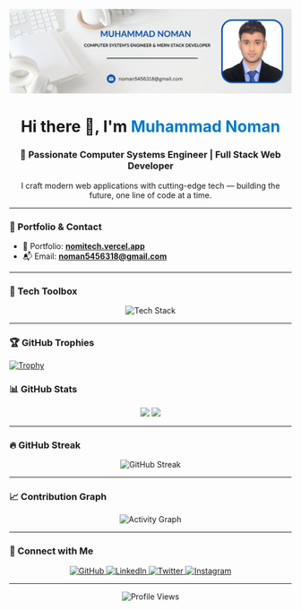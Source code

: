 <!-- Banner -->
<p align="center">
  <img src="https://github.com/Noman-Nom/Noman-Nom/blob/main/baner.png" alt="Banner" style="max-width:100%;" />
</p>

<!-- Greetings -->
<h1 align="center">Hi there 👋, I'm <span style="color:#007acc;">Muhammad Noman</span></h1>
<h3 align="center">🚀 Passionate Computer Systems Engineer | Full Stack Web Developer</h3>

<p align="center">I craft modern web applications with cutting-edge tech — building the future, one line of code at a time.</p>

---

### 🔗 Portfolio & Contact

- 🧠 Portfolio: [**nomitech.vercel.app**](https://nomitech.vercel.app/)
- 📬 Email: [**noman5456318@gmail.com**](mailto:noman5456318@gmail.com)

---

### 🚀 Tech Toolbox

<p align="center">
  <img src="https://skillicons.dev/icons?i=js,ts,html,css,scss,sass,react,nextjs,nodejs,express,redux,postgresql,mysql,firebase,docker,fastapi,cpp,matlab,git,github,gitlab,vercel,vite,materialui,threejs,raspberrypi" alt="Tech Stack" />
</p>

---


### 🏆 GitHub Trophies

[![Trophy](https://github-profile-trophy.vercel.app/?username=Noman-Nom&theme=onedark)](https://github.com/ryo-ma/github-profile-trophy)


### 📊 GitHub Stats

<p align="center">
  <img src="https://github-readme-stats.vercel.app/api?username=Noman-Nom&show_icons=true&theme=radical" height="180px"/>
  <img src="https://github-readme-stats.vercel.app/api/top-langs?username=Noman-Nom&layout=compact&show_icons=true&theme=radical" height="180px"/>
</p>

---

### 🔥 GitHub Streak

<p align="center">
  <img src="https://streak-stats.demolab.com?user=Noman-Nom&theme=radical&hide_border=true" alt="GitHub Streak" />
</p>

---

### 📈 Contribution Graph

<p align="center">
  <img src="https://github-readme-activity-graph.vercel.app/graph?username=Noman-Nom&theme=react-dark&hide_border=true" alt="Activity Graph" />
</p>

---

### 🤝 Connect with Me

<p align="center">
  <a href="https://github.com/Noman-Nom" target="_blank">
    <img src="https://img.shields.io/badge/GitHub-%2312100E.svg?style=for-the-badge&logo=github&logoColor=white" alt="GitHub" />
  </a>
  <a href="https://www.linkedin.com/in/muhammad-noman-770825277/" target="_blank">
    <img src="https://img.shields.io/badge/LinkedIn-%230077B5.svg?style=for-the-badge&logo=linkedin&logoColor=white" alt="LinkedIn" />
  </a>
  <a href="https://twitter.com/NomiTechh" target="_blank">
    <img src="https://img.shields.io/badge/Twitter-%231DA1F2.svg?style=for-the-badge&logo=twitter&logoColor=white" alt="Twitter" />
  </a>
  <a href="https://www.instagram.com/nomitechh/" target="_blank">
    <img src="https://img.shields.io/badge/Instagram-%23E4405F.svg?style=for-the-badge&logo=instagram&logoColor=white" alt="Instagram" />
  </a>
</p>

---

<p align="center">
  <img src="https://komarev.com/ghpvc/?username=noman-nom&label=Profile%20Views&color=blue&style=flat-square" alt="Profile Views" />
</p>
